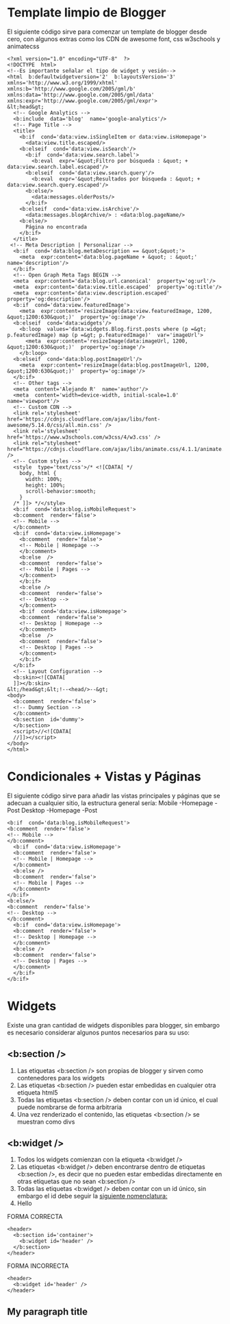 # Template limpio de Blogger

El siguiente código sirve para comenzar un template de blogger desde cero, con algunos extras como los CDN de awesome font, css w3schools y animatecss

    <?xml version="1.0" encoding="UTF-8"  ?>
    <!DOCTYPE  html>
    <!--Es importante señalar el tipo de widget y vesión-->
    <html  b:defaultwidgetversion='2'  b:layoutsVersion='3'  xmlns='http://www.w3.org/1999/xhtml'  xmlns:b='http://www.google.com/2005/gml/b'  xmlns:data='http://www.google.com/2005/gml/data'  xmlns:expr='http://www.google.com/2005/gml/expr'>    
    &lt;head&gt;
      <!-- Google Analytics -->
      <b:include  data='blog'  name='google-analytics'/>
      <!-- Page Title -->
      <title>
        <b:if  cond='data:view.isSingleItem or data:view.isHomepage'>
          <data:view.title.escaped/>
        <b:elseif  cond='data:view.isSearch'/>
          <b:if  cond='data:view.search.label'>
            <b:eval  expr='&quot;Filtro por búsqueda : &quot; + data:view.search.label.escaped'/>
          <b:elseif  cond='data:view.search.query'/>
            <b:eval  expr='&quot;Resultados por búsqueda : &quot; + data:view.search.query.escaped'/>
          <b:else/>
            <data:messages.olderPosts/>
          </b:if>
        <b:elseif  cond='data:view.isArchive'/>
          <data:messages.blogArchive/> : <data:blog.pageName/>
        <b:else/>
          Página no encontrada
        </b:if>
      </title>
     <!-- Meta Description | Personalizar -->
      <b:if  cond='data:blog.metaDescription == &quot;&quot;'>
        <meta  expr:content='data:blog.pageName + &quot; : &quot;'  name='description'/>
      </b:if>
      <!-- Open Graph Meta Tags BEGIN -->
      <meta  expr:content='data:blog.url.canonical'  property='og:url'/>
      <meta  expr:content='data:view.title.escaped'  property='og:title'/>
      <meta  expr:content='data:view.description.escaped'  property='og:description'/>
      <b:if  cond='data:view.featuredImage'>
        <meta  expr:content='resizeImage(data:view.featuredImage, 1200, &quot;1200:630&quot;)'  property='og:image'/>
      <b:elseif  cond='data:widgets'/>
        <b:loop  values='data:widgets.Blog.first.posts where (p =&gt; p.featuredImage) map (p =&gt; p.featuredImage)'  var='imageUrl'>
          <meta  expr:content='resizeImage(data:imageUrl, 1200, &quot;1200:630&quot;)'  property='og:image'/>
        </b:loop>
      <b:elseif  cond='data:blog.postImageUrl'/>
        <meta  expr:content='resizeImage(data:blog.postImageUrl, 1200, &quot;1200:630&quot;)'  property='og:image'/>
      </b:if>
      <!-- Other tags -->
      <meta  content='Alejando R'  name='author'/>
      <meta  content='width=device-width, initial-scale=1.0'  name='viewport'/>
      <!-- Custom CDN -->
      <link rel='stylesheet' href='https://cdnjs.cloudflare.com/ajax/libs/font-awesome/5.14.0/css/all.min.css' />
      <link rel='stylesheet' href='https://www.w3schools.com/w3css/4/w3.css' />
      <link rel="stylesheet" href="https://cdnjs.cloudflare.com/ajax/libs/animate.css/4.1.1/animate.min.css" />
      <!-- Custom styles -->
      <style  type='text/css'>/* <![CDATA[ */
        body, html {
          width: 100%;
          height: 100%;
          scroll-behavior:smooth;
        } 
      /* ]]> */</style>
      <b:if  cond='data:blog.isMobileRequest'>
      <b:comment  render='false'>
      <!-- Mobile -->
      </b:comment>
      <b:if  cond='data:view.isHomepage'>
        <b:comment  render='false'>
        <!-- Mobile | Homepage -->
        </b:comment>
        <b:else  />
        <b:comment  render='false'>
        <!-- Mobile | Pages -->
        </b:comment>
        </b:if>
        <b:else />
        <b:comment  render='false'>
        <!-- Desktop -->
        </b:comment>
        <b:if  cond='data:view.isHomepage'>
        <b:comment  render='false'>
        <!-- Desktop | Homepage -->
        </b:comment>
        <b:else  />
        <b:comment  render='false'>
        <!-- Desktop | Pages -->
        </b:comment>
        </b:if>
      </b:if>
      <!-- Layout Configuration -->
      <b:skin><![CDATA[
      ]]></b:skin>
    &lt;/head&gt;&lt;!--<head/>--&gt;   
    <body>
      <b:comment  render='false'>
      <!-- Dummy Section -->   
      </b:comment>
      <b:section  id='dummy'>
      </b:section> 
      <script>//<![CDATA[
      //]]></script>
    </body>
    </html>


# Condicionales + Vistas y Páginas

El siguiente código sirve para añadir las vistas principales y páginas que se adecuan a cualquier sitio, la estructura general sería:
Mobile
-Homepage
-Post
Desktop
-Homepage
-Post

    <b:if  cond='data:blog.isMobileRequest'>
    <b:comment  render='false'>
    <!-- Mobile -->
    </b:comment>
      <b:if  cond='data:view.isHomepage'>
      <b:comment  render='false'>
      <!-- Mobile | Homepage -->
      </b:comment>
      <b:else />
      <b:comment  render='false'>
      <!-- Mobile | Pages -->
      </b:comment>
    </b:if>
    <b:else/>
    <b:comment  render='false'>
    <!-- Desktop -->
    </b:comment>
      <b:if  cond='data:view.isHomepage'>
      <b:comment  render='false'>
      <!-- Desktop | Homepage -->
      </b:comment>
      <b:else />
      <b:comment  render='false'>
      <!-- Desktop | Pages -->
      </b:comment>
      </b:if>
    </b:if>
# Widgets

Existe una gran cantidad de widgets disponibles para blogger, sin embargo es necesario considerar algunos puntos necesarios para su uso:

## <b:section />

 1. Las etiquetas <b:section /> son propias de blogger y sirven como contenedores para los widgets
 2. Las etiquetas <b:section /> pueden estar embedidas en cualquier otra etiqueta html5
 3. Todas las etiquetas <b:section /> deben contar con un id único, el cual puede nombrarse de forma arbitraria
 4. Una vez renderizado el contenido, las etiquetas <b:section /> se muestran como divs

## <b:widget />

 1. Todos los widgets comienzan con la etiqueta <b:widget /> 
 2. Las etiquetas <b:widget /> deben encontrarse dentro de etiquetas <b:section />, es decir que no pueden estar embedidas directamente en otras etiquetas que no sean <b:section />
 3. Todas las etiquetas <b:widget /> deben contar con un id único, sin embargo el id debe seguir la [siguiente nomenclatura:](#markdown-header-my-paragraph-title)
 4. Hello





FORMA CORRECTA

    <header>
      <b:section id='container'>
        <b:widget id='header' />
      </b:section>
    </header>


FORMA INCORRECTA

    <header>
      <b:widget id='header' />
    </header>


## My paragraph title

